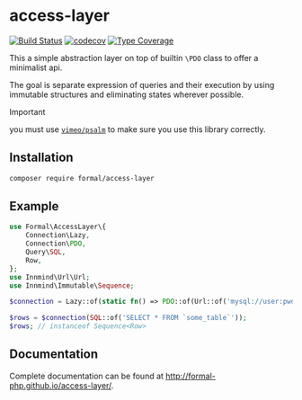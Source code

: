 # access-layer

[![Build Status](https://github.com/formal-php/access-layer/workflows/CI/badge.svg?branch=master)](https://github.com/formal-php/access-layer/actions?query=workflow%3ACI)
[![codecov](https://codecov.io/gh/formal-php/access-layer/branch/develop/graph/badge.svg)](https://codecov.io/gh/formal-php/access-layer)
[![Type Coverage](https://shepherd.dev/github/formal-php/access-layer/coverage.svg)](https://shepherd.dev/github/formal-php/access-layer)

This a simple abstraction layer on top of builtin `\PDO` class to offer a minimalist api.

The goal is separate expression of queries and their execution by using immutable structures and eliminating states wherever possible.

> [!IMPORTANT]
> you must use [`vimeo/psalm`](https://packagist.org/packages/vimeo/psalm) to make sure you use this library correctly.

## Installation

```sh
composer require formal/access-layer
```

## Example

```php
use Formal\AccessLayer\{
    Connection\Lazy,
    Connection\PDO,
    Query\SQL,
    Row,
};
use Innmind\Url\Url;
use Innmind\Immutable\Sequence;

$connection = Lazy::of(static fn() => PDO::of(Url::of('mysql://user:pwd@127.0.0.1:3306/database_name')));

$rows = $connection(SQL::of('SELECT * FROM `some_table`'));
$rows; // instanceof Sequence<Row>
```

## Documentation

Complete documentation can be found at <http://formal-php.github.io/access-layer/>.
